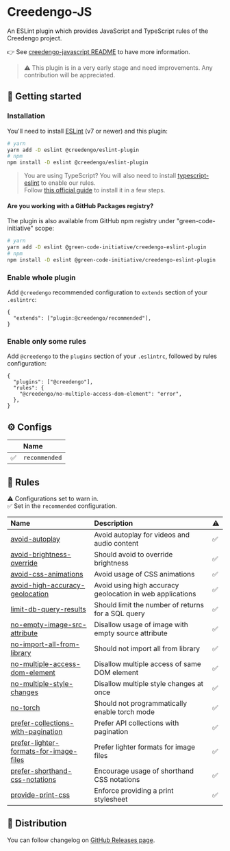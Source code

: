 # Creedengo-JS

An ESLint plugin which provides JavaScript and TypeScript rules of the Creedengo project.

👉 See [creedengo-javascript README](../README.md) to have more information.

> ⚠️ This plugin is in a very early stage and need improvements. Any contribution will be appreciated.

## 🚀 Getting started

### Installation

You'll need to install [ESLint](https://eslint.org/) (v7 or newer) and this plugin:

```sh
# yarn
yarn add -D eslint @creedengo/eslint-plugin
# npm
npm install -D eslint @creedengo/eslint-plugin
```

> You are using TypeScript? You will also need to install [typescript-eslint](https://typescript-eslint.io/) to enable
> our rules.\
> Follow [this official guide](https://typescript-eslint.io/getting-started) to install it in a few steps.

#### Are you working with a GitHub Packages registry?

The plugin is also available from GitHub npm registry under "green-code-initiative" scope:

```sh
# yarn
yarn add -D eslint @green-code-initiative/creedengo-eslint-plugin
# npm
npm install -D eslint @green-code-initiative/creedengo-eslint-plugin
```

### Enable whole plugin

Add `@creedengo` recommended configuration to `extends` section of your `.eslintrc`:

```jsonc
{
  "extends": ["plugin:@creedengo/recommended"],
}
```

### Enable only some rules

Add `@creedengo` to the `plugins` section of your `.eslintrc`, followed by rules configuration:

```jsonc
{
  "plugins": ["@creedengo"],
  "rules": {
    "@creedengo/no-multiple-access-dom-element": "error",
  },
}
```

## ⚙ Configs

<!-- begin auto-generated configs list -->

|    | Name          |
| :- | :------------ |
| ✅  | `recommended` |

<!-- end auto-generated configs list -->

## 🔨 Rules

<!-- begin auto-generated rules list -->

⚠️ Configurations set to warn in.\
✅ Set in the `recommended` configuration.

| Name                                                                                           | Description                                               | ⚠️ |
| :--------------------------------------------------------------------------------------------- | :-------------------------------------------------------- | :- |
| [avoid-autoplay](docs/rules/avoid-autoplay.md)                                                 | Avoid autoplay for videos and audio content               | ✅  |
| [avoid-brightness-override](docs/rules/avoid-brightness-override.md)                           | Should avoid to override brightness                       | ✅  |
| [avoid-css-animations](docs/rules/avoid-css-animations.md)                                     | Avoid usage of CSS animations                             | ✅  |
| [avoid-high-accuracy-geolocation](docs/rules/avoid-high-accuracy-geolocation.md)               | Avoid using high accuracy geolocation in web applications | ✅  |
| [limit-db-query-results](docs/rules/limit-db-query-results.md)                                 | Should limit the number of returns for a SQL query        | ✅  |
| [no-empty-image-src-attribute](docs/rules/no-empty-image-src-attribute.md)                     | Disallow usage of image with empty source attribute       | ✅  |
| [no-import-all-from-library](docs/rules/no-import-all-from-library.md)                         | Should not import all from library                        | ✅  |
| [no-multiple-access-dom-element](docs/rules/no-multiple-access-dom-element.md)                 | Disallow multiple access of same DOM element              | ✅  |
| [no-multiple-style-changes](docs/rules/no-multiple-style-changes.md)                           | Disallow multiple style changes at once                   | ✅  |
| [no-torch](docs/rules/no-torch.md)                                                             | Should not programmatically enable torch mode             | ✅  |
| [prefer-collections-with-pagination](docs/rules/prefer-collections-with-pagination.md)         | Prefer API collections with pagination                    | ✅  |
| [prefer-lighter-formats-for-image-files](docs/rules/prefer-lighter-formats-for-image-files.md) | Prefer lighter formats for image files                    | ✅  |
| [prefer-shorthand-css-notations](docs/rules/prefer-shorthand-css-notations.md)                 | Encourage usage of shorthand CSS notations                | ✅  |
| [provide-print-css](docs/rules/provide-print-css.md)                                           | Enforce providing a print stylesheet                      | ✅  |

<!-- end auto-generated rules list -->

## 🛒 Distribution

You can follow changelog on [GitHub Releases page](https://github.com/green-code-initiative/creedengo-javascript/releases).
